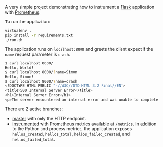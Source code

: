 A very simple project demonstrating how to instrument a [Flask](https://palletsprojects.com/p/flask/) application with [Prometheus](https://prometheus.io).

To run the application:

```bash
virtualenv .
pip install -r requirements.txt
./run.sh
```

The application runs on `localhost:8000` and greets the client expect if the `name` request parameter is `crash`.

```bash
$ curl localhost:8000/
Hello, World!
$ curl localhost:8000/?name=Simon
Hello, Simon!
$ curl localhost:8000/?name=crash
<!DOCTYPE HTML PUBLIC "-//W3C//DTD HTML 3.2 Final//EN">
<title>500 Internal Server Error</title>
<h1>Internal Server Error</h1>
<p>The server encountered an internal error and was unable to complete your request. Either the server is overloaded or there is an error in the application.</p>
```

There are 2 active branches:

* [master](https://github.com/simonpasquier/simple_flask_application/tree/master) with only the HTTP endpoint.
* [instrumented](https://github.com/simonpasquier/simple_flask_application/tree/instrumented) with Prometheus metrics available at `/metrics`. In addition to the Python and process metrics, the application exposes `hellos_created`, `hellos_total`, `hellos_failed_created`, and `hellos_failed_total`.
